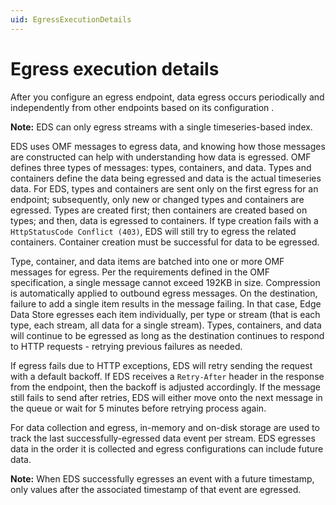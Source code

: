 ```yaml
---
uid: EgressExecutionDetails
---
```


# Egress execution details

After you configure an egress endpoint, data egress occurs periodically and independently from other endpoints based on its configuration .

**Note:** EDS can only egress streams with a single timeseries-based index.

EDS uses OMF messages to egress data, and knowing how those messages are constructed can help with understanding how data is egressed. OMF defines three types of messages: types, containers, and data. Types and containers define the data being egressed and data is the actual timeseries data. For EDS, types and containers are sent only on the first egress for an endpoint; subsequently, only new or changed types and containers are egressed. Types are created first; then containers are created based on types; and then, data is egressed to containers. If type creation fails with a `HttpStatusCode Conflict (403)`, EDS will still try to egress the related containers. Container creation must be successful for data to be egressed.

Type, container, and data items are batched into one or more OMF messages for egress. Per the requirements defined in the OMF specification, a single message cannot exceed 192KB in size. Compression is automatically applied to outbound egress messages. On the destination, failure to add a single item results in the message failing. In that case, Edge Data Store egresses each item individually, per type or stream (that is each type, each stream, all data for a single stream). Types, containers, and data will continue to be egressed as long as the destination continues to respond to HTTP requests - retrying previous failures as needed.

If egress fails due to HTTP exceptions, EDS will retry sending the request with a default backoff. If EDS receives a `Retry-After` header in the response from the endpoint, then the backoff is adjusted accordingly. If the message still fails to send after retries, EDS will either move onto the next message in the queue or wait for 5 minutes before retrying process again.

For data collection and egress, in-memory and on-disk storage are used to track the last successfully-egressed data event per stream. EDS egresses data in the order it is collected and egress configurations can include future data.

**Note:** When EDS successfully egresses an event with a future timestamp, only values after the associated timestamp of that event are egressed.

